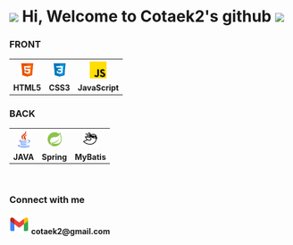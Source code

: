 <h1>
 <img src="https://emojis.slackmojis.com/emojis/images/1531849430/4246/blob-sunglasses.gif?1531849430" width="30"/>
  Hi, Welcome to Cotaek2's github
 <img src="https://emojis.slackmojis.com/emojis/images/1531849430/4246/blob-sunglasses.gif?1531849430" width="30"/>
</h1>

### FRONT
<table>
 <tr>
  <th>
   <img src="https://github.com/cotaek2/cotaek2/blob/cotaek.github.io/logo/icons8-html-96.png" height="30" width="30">   
  </th>
  <th>
   <img src="https://github.com/cotaek2/cotaek2/blob/cotaek.github.io/logo/icons8-css3-96.png" height="30" width="30">   
  </th>
  <th>
   <img src="https://github.com/cotaek2/cotaek2/blob/cotaek.github.io/logo/free-icon-js-5968292.png" height="30" width="30">   
  </th>
 </tr>
 <tr>
  <td><b>HTML5</b></td>
  <td><b>CSS3</b></td>
  <td><b>JavaScript</b></td>
 </tr>
</table>

### BACK
<table>
 <tr>
  <th>
   <img src="https://github.com/cotaek2/cotaek2/blob/cotaek.github.io/logo/free-icon-java-226777.png" height="30" width="30">   
  </th>
  <th>
   <img src="https://github.com/cotaek2/cotaek2/blob/cotaek.github.io/logo/icons8-Spring.png" height="30" width="30">   
  </th>
  <th>
   <img src="https://github.com/cotaek2/cotaek2/blob/cotaek.github.io/logo/logo-bird-ninja.png" height="30" width="30">   
  </th>
 </tr>
 <tr>
  <td><b>JAVA</b></td>
  <td><b>Spring</b></td>
  <td><b>MyBatis</b></td>
 </tr>
</table>

<br>
<h3>Connect with me</h3>
 <div><img src="./logo/Gmail.png" width=35 height=35 alt="Mail"> <strong>cotaek2@gmail.com</strong></div>
